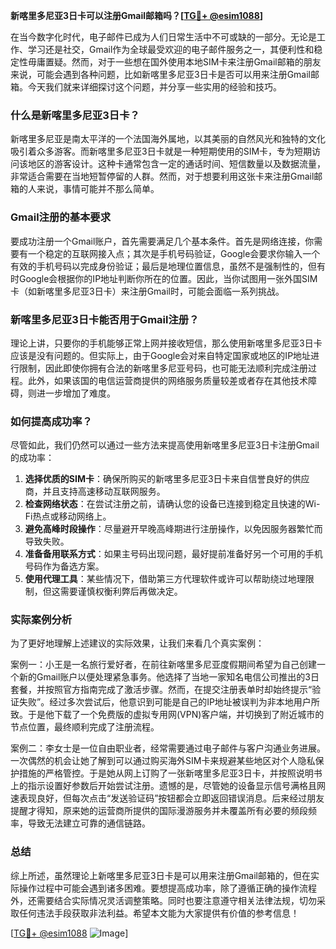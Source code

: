 **新喀里多尼亚3日卡可以注册Gmail邮箱吗？[[TG💪+ @esim1088](https://t.me/s/esim1088)]**

在当今数字化时代，电子邮件已成为人们日常生活中不可或缺的一部分。无论是工作、学习还是社交，Gmail作为全球最受欢迎的电子邮件服务之一，其便利性和稳定性毋庸置疑。然而，对于一些想在国外使用本地SIM卡来注册Gmail邮箱的朋友来说，可能会遇到各种问题，比如新喀里多尼亚3日卡是否可以用来注册Gmail邮箱。今天我们就来详细探讨这个问题，并分享一些实用的经验和技巧。

### 什么是新喀里多尼亚3日卡？

新喀里多尼亚是南太平洋的一个法国海外属地，以其美丽的自然风光和独特的文化吸引着众多游客。而新喀里多尼亚3日卡就是一种短期使用的SIM卡，专为短期访问该地区的游客设计。这种卡通常包含一定的通话时间、短信数量以及数据流量，非常适合需要在当地短暂停留的人群。然而，对于想要利用这张卡来注册Gmail邮箱的人来说，事情可能并不那么简单。

### Gmail注册的基本要求

要成功注册一个Gmail账户，首先需要满足几个基本条件。首先是网络连接，你需要有一个稳定的互联网接入点；其次是手机号码验证，Google会要求你输入一个有效的手机号码以完成身份验证；最后是地理位置信息，虽然不是强制性的，但有时Google会根据你的IP地址判断你所在的位置。因此，当你试图用一张外国SIM卡（如新喀里多尼亚3日卡）来注册Gmail时，可能会面临一系列挑战。

### 新喀里多尼亚3日卡能否用于Gmail注册？

理论上讲，只要你的手机能够正常上网并接收短信，那么使用新喀里多尼亚3日卡应该是没有问题的。但实际上，由于Google会对来自特定国家或地区的IP地址进行限制，因此即使你拥有合法的新喀里多尼亚号码，也可能无法顺利完成注册过程。此外，如果该国的电信运营商提供的网络服务质量较差或者存在其他技术障碍，则进一步增加了难度。

### 如何提高成功率？

尽管如此，我们仍然可以通过一些方法来提高使用新喀里多尼亚3日卡注册Gmail的成功率：

1. **选择优质的SIM卡**：确保所购买的新喀里多尼亚3日卡来自信誉良好的供应商，并且支持高速移动互联网服务。
2. **检查网络状态**：在尝试注册之前，请确认您的设备已连接到稳定且快速的Wi-Fi热点或移动网络上。
3. **避免高峰时段操作**：尽量避开早晚高峰期进行注册操作，以免因服务器繁忙而导致失败。
4. **准备备用联系方式**：如果主号码出现问题，最好提前准备好另一个可用的手机号码作为备选方案。
5. **使用代理工具**：某些情况下，借助第三方代理软件或许可以帮助绕过地理限制，但这需要谨慎权衡利弊后再做决定。

### 实际案例分析

为了更好地理解上述建议的实际效果，让我们来看几个真实案例：

案例一：小王是一名旅行爱好者，在前往新喀里多尼亚度假期间希望为自己创建一个新的Gmail账户以便处理紧急事务。他选择了当地一家知名电信公司推出的3日套餐，并按照官方指南完成了激活步骤。然而，在提交注册表单时却始终提示“验证失败”。经过多次尝试后，他意识到可能是自己的IP地址被误判为非本地用户所致。于是他下载了一个免费版的虚拟专用网(VPN)客户端，并切换到了附近城市的节点位置，最终顺利完成了注册流程。

案例二：李女士是一位自由职业者，经常需要通过电子邮件与客户沟通业务进展。一次偶然的机会让她了解到可以通过购买海外SIM卡来规避某些地区对个人隐私保护措施的严格管控。于是她从网上订购了一张新喀里多尼亚3日卡，并按照说明书上的指示设置好参数后开始尝试注册。遗憾的是，尽管她的设备显示信号满格且网速表现良好，但每次点击“发送验证码”按钮都会立即返回错误消息。后来经过朋友提醒才得知，原来她的运营商所提供的国际漫游服务并未覆盖所有必要的频段频率，导致无法建立可靠的通信链路。

### 总结

综上所述，虽然理论上新喀里多尼亚3日卡是可以用来注册Gmail邮箱的，但在实际操作过程中可能会遇到诸多困难。要想提高成功率，除了遵循正确的操作流程外，还需要结合实际情况灵活调整策略。同时也要注意遵守相关法律法规，切勿采取任何违法手段获取非法利益。希望本文能为大家提供有价值的参考信息！

[[TG💪+ @esim1088](https://t.me/s/esim1088) ![Image](https://i.postimg.cc/4NQfJmqS/Snipaste-2025-05-13-00-14-12.png)]